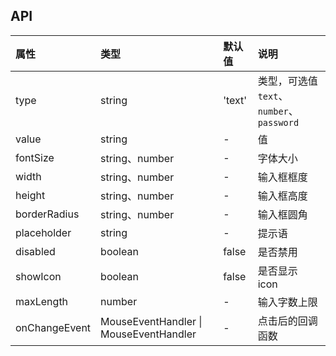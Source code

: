 ## API

| 属性          | 类型                                                                         | 默认值 | 说明                                      |
| :------------ | :--------------------------------------------------------------------------- | :----- | :---------------------------------------- |
| type          | string                                                                       | 'text' | 类型，可选值 `text`、`number`、`password` |
| value         | string                                                                       | -      | 值                                        |
| fontSize      | string、number                                                               | -      | 字体大小                                  |
| width         | string、number                                                               | -      | 输入框框度                                |
| height        | string、number                                                               | -      | 输入框高度                                |
| borderRadius  | string、number                                                               | -      | 输入框圆角                                |
| placeholder   | string                                                                       | -      | 提示语                                    |
| disabled      | boolean                                                                      | false  | 是否禁用                                  |
| showIcon      | boolean                                                                      | false  | 是否显示 icon                             |
| maxLength     | number                                                                       | -      | 输入字数上限                              |
| onChangeEvent | MouseEventHandler<HTMLAnchorElement> \| MouseEventHandler<HTMLButtonElement> | -      | 点击后的回调函数                          |
